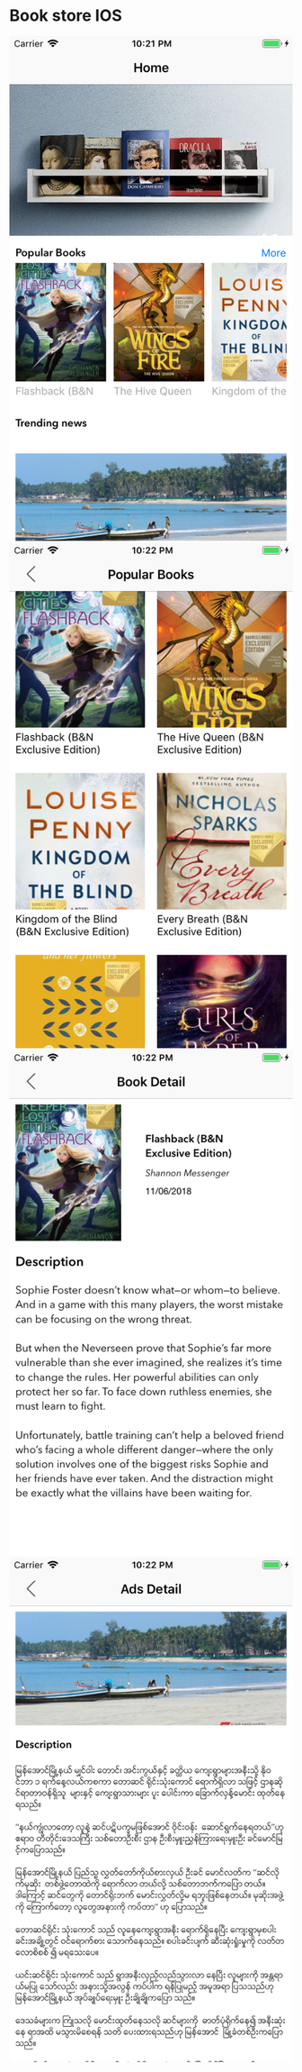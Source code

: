 # Book store IOS

![](https://github.com/Sargonzi/ios_book_store/blob/master/Simulator%20Screen%20Shot%20-%20iPhone%206s%20-%202018-11-09%20at%2022.21.43.png)
![](https://github.com/Sargonzi/ios_book_store/blob/master/Simulator%20Screen%20Shot%20-%20iPhone%206s%20-%202018-11-09%20at%2022.22.03.png)
![](https://github.com/Sargonzi/ios_book_store/blob/master/Simulator%20Screen%20Shot%20-%20iPhone%206s%20-%202018-11-09%20at%2022.22.14.png)
![](https://github.com/Sargonzi/ios_book_store/blob/master/Simulator%20Screen%20Shot%20-%20iPhone%206s%20-%202018-11-09%20at%2022.22.24.png)
